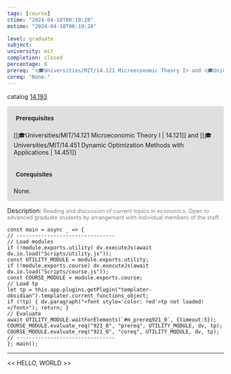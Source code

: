 ```yaml
---
tags: [course]
ctime: "2024-04-18T00:19:28"
mstime: "2024-04-18T00:19:28"

level: graduate
subject: 
university: mit
completion: closed
percentage: 0
prereq: "<🎓Universities/MIT/14.121 Microeconomic Theory I> and <🎓Universities/MIT/14.451 Dynamic Optimization Methods with Applications>"
coreq: "None."
---
```


catalog [14.193](http://student.mit.edu/catalog/m14a.html#14.193)

<span style="display: block; padding: 15px; background-color: rgb(100, 100, 100, 0.2);"><font id="m_prereq921_0" style="display: block; font-family: Arial, sans-serif; font-weight: bold; padding: 5px">Prerequisites</font><br><span id="prereq921_0">[[🎓Universities/MIT/14.121 Microeconomic Theory I | 14.121]] and [[🎓Universities/MIT/14.451 Dynamic Optimization Methods with Applications | 14.451]]</span></span>
<span style="display: block; padding: 15px; background-color: rgb(100, 100, 100, 0.2);"><font id="m_coreq921_0" style="display: block; font-family: Arial, sans-serif; font-weight: bold; padding: 5px">Corequisites</font><br><span id="coreq921_0">None.</span></span>

<font style="">Description:</font>
<font style="color: grey; font-size: 0.8rem;">Reading and discussion of current topics in economics. Open to advanced graduate students by arrangement with individual members of the staff.</font>

```dataviewjs
const main = async _ => {
// --------------------------------
// Load modules
if (!module.exports.utility) dv.executeJs(await dv.io.load("Scripts/utility.js"));
const UTILITY_MODULE = module.exports.utility;
if (!module.exports.course) dv.executeJs(await dv.io.load("Scripts/course.js"));
const COURSE_MODULE = module.exports.course;
// Load tp
let tp = this.app.plugins.getPlugin("templater-obsidian").templater.current_functions_object;
if (!tp) { dv.paragraph("<font style='color: red'>tp not loaded!</font>"); return; }
// Evaluate
await UTILITY_MODULE.waitForElements(`#m_prereq921_0`, {timeout:5});
COURSE_MODULE.evaluate_req("921_0", "prereq", UTILITY_MODULE, dv, tp);
COURSE_MODULE.evaluate_req("921_0", "coreq", UTILITY_MODULE, dv, tp);
// --------------------------------
}; main();
```

---

<< HELLO, WORLD >>
